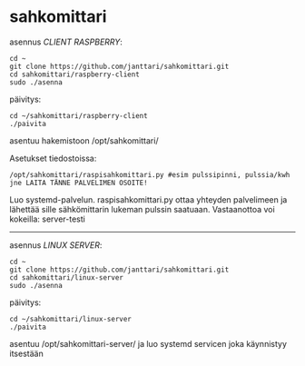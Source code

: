 # sahkomittari
asennus *CLIENT RASPBERRY*:

    cd ~
    git clone https://github.com/janttari/sahkomittari.git
    cd sahkomittari/raspberry-client
    sudo ./asenna

päivitys:

    cd ~/sahkomittari/raspberry-client
    ./paivita

asentuu hakemistoon /opt/sahkomittari/

Asetukset tiedostoissa:
```
/opt/sahkomittari/raspisahkomittari.py #esim pulssipinni, pulssia/kwh jne LAITA TÄNNE PALVELIMEN OSOITE!
```

Luo systemd-palvelun.
raspisahkomittari.py ottaa yhteyden palvelimeen ja lähettää sille sähkömittarin lukeman pulssin saatuaan. 
Vastaanottoa voi kokeilla: server-testi

-------
asennus *LINUX SERVER*:

    cd ~
    git clone https://github.com/janttari/sahkomittari.git
    cd sahkomittari/linux-server
    sudo ./asenna 

päivitys: 

    cd ~/sahkomittari/linux-server 
    ./paivita 


asentuu /opt/sahkomittari-server/ 
ja luo systemd servicen joka käynnistyy itsestään
